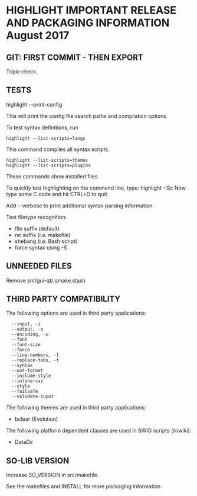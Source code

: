 HIGHLIGHT IMPORTANT RELEASE AND PACKAGING INFORMATION               August 2017 
===============================================================================


GIT: FIRST COMMIT - THEN EXPORT
-------------------------------

Triple check.


TESTS
-----

highlight --print-config

This will print the config file search paths and compilation options.


To test syntax definitions, run

`highlight --list-scripts=langs`

This command compiles all syntax scripts.

```
highlight --list-scripts=themes
highlight --list-scripts=plugins
```

These commands show installed files.


To quickly test highlighting on the command line, type:
highlight -ISc
Now type some C code and hit CTRL+D to quit.

Add --verbose to print additional syntax parsing information.


Test filetype recognition:
- file suffix (default)
- no suffix (i.e. makefile)
- shebang (i.e. Bash script)
- force syntax using -S


UNNEEDED FILES
--------------

Remove src/gui-qt/.qmake.stash


THIRD PARTY COMPATIBILITY
-------------------------

The following options are used in third party applications:

```
  --input, -i
  --output, -o
  --encoding, -u
  --font
  --font-size
  --force
  --line-numbers, -l
  --replace-tabs, -t
  --syntax
  --out-format
  --include-style
  --inline-css
  --style
  --failsafe
  --validate-input
```

The following themes are used in third party applications:
  - bclear (Evolution)

The following platform dependent classes are used in SWIG scripts (ikiwiki):
  - DataDir


SO-LIB VERSION
--------------

Increase SO_VERSION in src/makefile.
  

See the makefiles and INSTALL for more packaging information.

